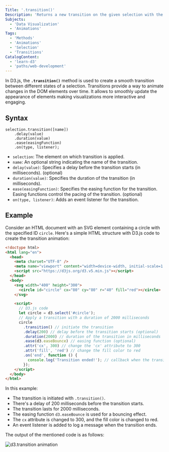 ```yaml
---
Title: '.transition()'
Description: 'Returns a new transition on the given selection with the specified name.'
Subjects:
  - 'Data Visualization'
  - 'Animations'
Tags:
  - 'Methods'
  - 'Animations'
  - 'Selection'
  - 'Transitions'
CatalogContent:
  - 'learn-d3'
  - 'paths/web-development'
---
```


In D3.js, the **`.transition()`** method is used to create a smooth transition between different states of a selection. Transitions provide a way to animate changes in the DOM elements over time. It allows to smoothly update the appearance of elements making visualizations more interactive and engaging.

## Syntax

```pseudo
selection.transition([name])
    .delay(value)
    .duration(value)
    .ease(easingFunction)
    .on(type, listener);
```

- `selection`: The element on which transition is applied.
- `name`: An optional string indicating the name of the transition.
- `delay(value)`: Specifies a delay before the transition starts (in milliseconds). (optional)
- `duration(value)`: Specifies the duration of the transition (in milliseconds).
- `ease(easingFunction)`: Specifies the easing function for the transition. Easing functions control the pacing of the transition. (optional)
- `on(type, listener)`: Adds an event listener for the transition.

## Example

Consider an HTML document with an SVG element containing a circle with the specified ID `circle`. Here's a simple HTML structure with D3.js code to create the transition animation:

```html
<!doctype html>
<html lang="en">
  <head>
    <meta charset="UTF-8" />
    <meta name="viewport" content="width=device-width, initial-scale=1.0" />
    <script src="https://d3js.org/d3.v5.min.js"></script>
  </head>
  <body>
    <svg width="400" height="300">
      <circle id="circle" cx="80" cy="80" r="40" fill="red"></circle>
    </svg>

    <script>
      // D3.js code
      let circle = d3.select('#circle');
      // Apply a transition with a duration of 2000 milliseconds
      circle
        .transition() // initiate the transition
        .delay(200) // delay before the transition starts (optional)
        .duration(2000) // duration of the transition in milliseconds
        .ease(d3.easeBounce) // easing function (optional)
        .attr('cx', 300) // change the 'cx' attribute to 300
        .attr('fill', 'red') // change the fill color to red
        .on('end', function () {
          console.log('Transition ended!'); // callback when the transition ends (optional)
        });
    </script>
  </body>
</html>
```

In this example:

- The transition is initiated with `.transition()`.
- There's a delay of 200 milliseconds before the transition starts.
- The transition lasts for 2000 milliseconds.
- The easing function `d3.easeBounce` is used for a bouncing effect.
- The `cx` attribute is changed to 300, and the fill color is changed to red.
- An event listener is added to log a message when the transition ends.

The output of the mentioned code is as follows:

![d3.transition animation](https://raw.githubusercontent.com/Codecademy/docs/main/media/d3-transition.gif)
